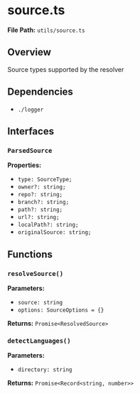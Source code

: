 # source.ts

**File Path:** `utils/source.ts`

## Overview

Source types supported by the resolver

## Dependencies

- `./logger`

## Interfaces

### `ParsedSource`

**Properties:**

- `type: SourceType;`
- `owner?: string;`
- `repo?: string;`
- `branch?: string;`
- `path?: string;`
- `url?: string;`
- `localPath?: string;`
- `originalSource: string;`

## Functions

### `resolveSource()`

**Parameters:**

- `source: string`
- `options: SourceOptions = {}`

**Returns:** `Promise<ResolvedSource>`

### `detectLanguages()`

**Parameters:**

- `directory: string`

**Returns:** `Promise<Record<string, number>>`

